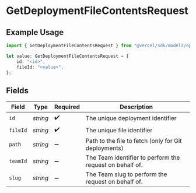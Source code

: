 # GetDeploymentFileContentsRequest

## Example Usage

```typescript
import { GetDeploymentFileContentsRequest } from "@vercel/sdk/models/operations";

let value: GetDeploymentFileContentsRequest = {
    id: "<id>",
    fileId: "<value>",
};
```

## Fields

| Field                                                    | Type                                                     | Required                                                 | Description                                              |
| -------------------------------------------------------- | -------------------------------------------------------- | -------------------------------------------------------- | -------------------------------------------------------- |
| `id`                                                     | *string*                                                 | :heavy_check_mark:                                       | The unique deployment identifier                         |
| `fileId`                                                 | *string*                                                 | :heavy_check_mark:                                       | The unique file identifier                               |
| `path`                                                   | *string*                                                 | :heavy_minus_sign:                                       | Path to the file to fetch (only for Git deployments)     |
| `teamId`                                                 | *string*                                                 | :heavy_minus_sign:                                       | The Team identifier to perform the request on behalf of. |
| `slug`                                                   | *string*                                                 | :heavy_minus_sign:                                       | The Team slug to perform the request on behalf of.       |